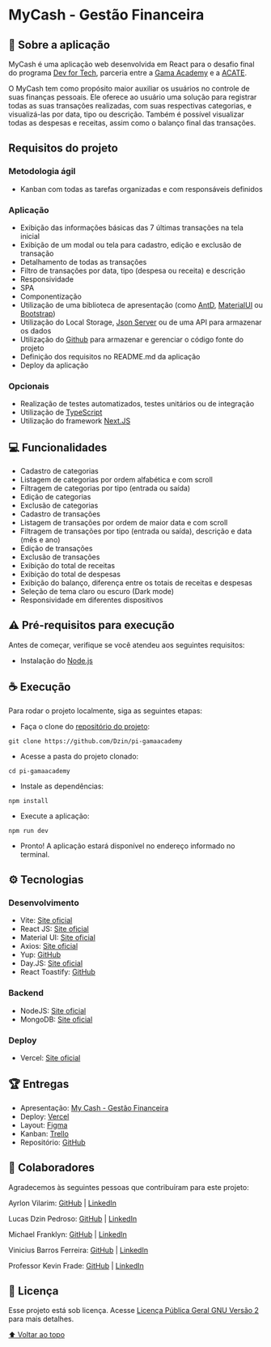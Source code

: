 <a name="topo"></a>

# MyCash - Gestão Financeira

## 🚀 Sobre a aplicação

MyCash é uma aplicação web desenvolvida em React para o desafio final do programa [Dev for Tech](https://devfortech.corporate.gama.academy/), parceria entre a [Gama Academy](https://gama.academy/) e a [ACATE](https://www.acate.com.br/).

O MyCash tem como propósito maior auxiliar os usuários no controle de suas finanças pessoais. Ele oferece ao usuário uma solução para registrar todas as suas transações realizadas, com suas respectivas categorias, e visualizá-las por data, tipo ou descrição. Também é possível visualizar todas as despesas e receitas, assim como o balanço final das transações.

## Requisitos do projeto

### Metodologia ágil

- Kanban com todas as tarefas organizadas e com responsáveis definidos

### Aplicação

- Exibição das informações básicas das 7 últimas transações na tela inicial
- Exibição de um modal ou tela para cadastro, edição e exclusão de transação
- Detalhamento de todas as transações
- Filtro de transações por data, tipo (despesa ou receita) e descrição
- Responsividade
- SPA
- Componentização
- Utilização de uma biblioteca de apresentação (como [AntD](https://ant.design/docs/react/introduce), [MaterialUI](https://mui.com/pt/) ou [Bootstrap](https://getbootstrap.com/))
- Utilização do Local Storage, [Json Server](https://github.com/typicode/json-server) ou de uma API para armazenar os dados
- Utilização do [Github](https://github.com/) para armazenar e gerenciar o código fonte do projeto
- Definição dos requisitos no README.md da aplicação
- Deploy da aplicação

### Opcionais

- Realização de testes automatizados, testes unitários ou de integração
- Utilização de [TypeScript](https://www.typescriptlang.org/)
- Utilização do framework [Next.JS](https://nextjs.org/)

## 💻 Funcionalidades

- Cadastro de categorias
- Listagem de categorias por ordem alfabética e com scroll
- Filtragem de categorias por tipo (entrada ou saída)
- Edição de categorias
- Exclusão de categorias
- Cadastro de transações
- Listagem de transações por ordem de maior data e com scroll
- Filtragem de transações por tipo (entrada ou saída), descrição e data (mês e ano)
- Edição de transações
- Exclusão de transações
- Exibição do total de receitas
- Exibição do total de despesas
- Exibição do balanço, diferença entre os totais de receitas e despesas
- Seleção de tema claro ou escuro (Dark mode)
- Responsividade em diferentes dispositivos

## ⚠️ Pré-requisitos para execução

Antes de começar, verifique se você atendeu aos seguintes requisitos:

- Instalação do [Node.js](https://nodejs.org/pt-br/)

## ☕ Execução

Para rodar o projeto localmente, siga as seguintes etapas:

- Faça o clone do [repositório do projeto](https://github.com/Dzin/pi-gamaacademy):

```
git clone https://github.com/Dzin/pi-gamaacademy
```

- Acesse a pasta do projeto clonado:

```
cd pi-gamaacademy
```

- Instale as dependências:

```
npm install
```

- Execute a aplicação:

```
npm run dev
```

- Pronto! A aplicação estará disponível no endereço informado no terminal.

## ⚙️ Tecnologias

### Desenvolvimento

- Vite: [Site oficial](https://vitejs.dev/)
- React JS: [Site oficial](https://pt-br.reactjs.org/)
- Material UI: [Site oficial](https://mui.com/pt/)
- Axios: [Site oficial](https://axios-http.com/ptbr/)
- Yup: [GitHub](https://github.com/jquense/yup)
- Day.JS: [Site oficial](https://day.js.org/en/)
- React Toastify: [GitHub](https://github.com/fkhadra/react-toastify)

### Backend

- NodeJS: [Site oficial](https://nodejs.org/en/)
- MongoDB: [Site oficial](https://www.mongodb.com/)

### Deploy

- Vercel: [Site oficial](https://vercel.com/)

## 🏆 Entregas

- Apresentação: [My Cash - Gestão Financeira]()
- Deploy: [Vercel](https://my-cash-three.vercel.app/)
- Layout: [Figma](https://www.figma.com/file/Tc3KHUqZmSEmHCa7uELQJP/MyCash---Gest%C3%A3o-Financeira?node-id=0%3A1)
- Kanban: [Trello](https://trello.com/b/dzj0Q9ej/gama-academy-pi)
- Repositório: [GitHub](https://github.com/Dzin/pi-gamaacademy)

## 🤝 Colaboradores

Agradecemos às seguintes pessoas que contribuíram para este projeto:

Ayrlon Vilarim: [GitHub](https://github.com/AyrlonDouglas) | [LinkedIn](https://www.linkedin.com/in/ayrlon/)

Lucas Dzin Pedroso: [GitHub](https://github.com/Dzin) | [LinkedIn](https://www.linkedin.com/in/lucas-dzin-pedroso/)

Michael Franklyn: [GitHub](https://github.com/MichaelFranklyn) | [LinkedIn](https://www.linkedin.com/in/michaelfranklyn-/)

Vinicius Barros Ferreira: [GitHub](https://github.com/vinibf) | [LinkedIn](https://www.linkedin.com/in/vini-bf/)

Professor Kevin Frade: [GitHub](https://github.com/kelvinfrade) | [LinkedIn](https://www.linkedin.com/in/kelvinfrade/)

## 📝 Licença

Esse projeto está sob licença. Acesse [Licença Pública Geral GNU Versão 2](https://www.gnu.org/licenses/gpl-2.0.html) para mais detalhes.

[⬆ Voltar ao topo](#topo)
